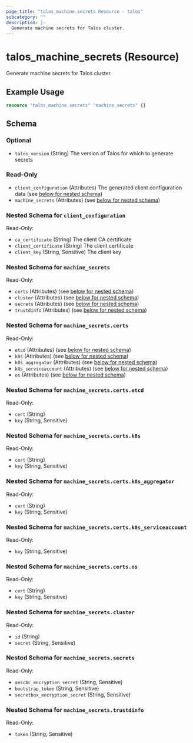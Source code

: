 ```yaml
---
page_title: "talos_machine_secrets Resource - talos"
subcategory: ""
description: |-
  Generate machine secrets for Talos cluster.
---
```


# talos_machine_secrets (Resource)

Generate machine secrets for Talos cluster.

## Example Usage

```terraform
resource "talos_machine_secrets" "machine_secrets" {}
```
<!-- schema generated by tfplugindocs -->
## Schema

### Optional

- `talos_version` (String) The version of Talos for which to generate secrets

### Read-Only

- `client_configuration` (Attributes) The generated client configuration data (see [below for nested schema](#nestedatt--client_configuration))
- `machine_secrets` (Attributes) (see [below for nested schema](#nestedatt--machine_secrets))

<a id="nestedatt--client_configuration"></a>
### Nested Schema for `client_configuration`

Read-Only:

- `ca_certificate` (String) The client CA certificate
- `client_certificate` (String) The client certificate
- `client_key` (String, Sensitive) The client key


<a id="nestedatt--machine_secrets"></a>
### Nested Schema for `machine_secrets`

Read-Only:

- `certs` (Attributes) (see [below for nested schema](#nestedatt--machine_secrets--certs))
- `cluster` (Attributes) (see [below for nested schema](#nestedatt--machine_secrets--cluster))
- `secrets` (Attributes) (see [below for nested schema](#nestedatt--machine_secrets--secrets))
- `trustdinfo` (Attributes) (see [below for nested schema](#nestedatt--machine_secrets--trustdinfo))

<a id="nestedatt--machine_secrets--certs"></a>
### Nested Schema for `machine_secrets.certs`

Read-Only:

- `etcd` (Attributes) (see [below for nested schema](#nestedatt--machine_secrets--certs--etcd))
- `k8s` (Attributes) (see [below for nested schema](#nestedatt--machine_secrets--certs--k8s))
- `k8s_aggregator` (Attributes) (see [below for nested schema](#nestedatt--machine_secrets--certs--k8s_aggregator))
- `k8s_serviceaccount` (Attributes) (see [below for nested schema](#nestedatt--machine_secrets--certs--k8s_serviceaccount))
- `os` (Attributes) (see [below for nested schema](#nestedatt--machine_secrets--certs--os))

<a id="nestedatt--machine_secrets--certs--etcd"></a>
### Nested Schema for `machine_secrets.certs.etcd`

Read-Only:

- `cert` (String)
- `key` (String, Sensitive)


<a id="nestedatt--machine_secrets--certs--k8s"></a>
### Nested Schema for `machine_secrets.certs.k8s`

Read-Only:

- `cert` (String)
- `key` (String, Sensitive)


<a id="nestedatt--machine_secrets--certs--k8s_aggregator"></a>
### Nested Schema for `machine_secrets.certs.k8s_aggregator`

Read-Only:

- `cert` (String)
- `key` (String, Sensitive)


<a id="nestedatt--machine_secrets--certs--k8s_serviceaccount"></a>
### Nested Schema for `machine_secrets.certs.k8s_serviceaccount`

Read-Only:

- `key` (String, Sensitive)


<a id="nestedatt--machine_secrets--certs--os"></a>
### Nested Schema for `machine_secrets.certs.os`

Read-Only:

- `cert` (String)
- `key` (String, Sensitive)



<a id="nestedatt--machine_secrets--cluster"></a>
### Nested Schema for `machine_secrets.cluster`

Read-Only:

- `id` (String)
- `secret` (String, Sensitive)


<a id="nestedatt--machine_secrets--secrets"></a>
### Nested Schema for `machine_secrets.secrets`

Read-Only:

- `aescbc_encryption_secret` (String, Sensitive)
- `bootstrap_token` (String, Sensitive)
- `secretbox_encryption_secret` (String, Sensitive)


<a id="nestedatt--machine_secrets--trustdinfo"></a>
### Nested Schema for `machine_secrets.trustdinfo`

Read-Only:

- `token` (String, Sensitive)

